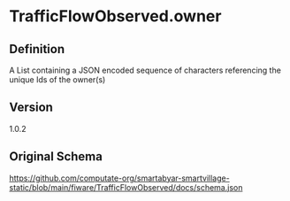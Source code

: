 # TrafficFlowObserved.owner

## Definition
A List containing a JSON encoded sequence of characters referencing the unique Ids of the owner(s)

## Version
1.0.2

## Original Schema
https://github.com/computate-org/smartabyar-smartvillage-static/blob/main/fiware/TrafficFlowObserved/docs/schema.json
